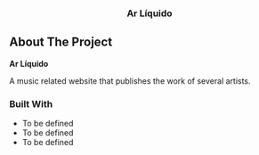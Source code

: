   <h3 align="center">Ar Líquido</h3> </p>
  

  <!-- ABOUT THE PROJECT -->
## About The Project

**Ar Líquido**

A music related website that publishes the work of several artists.


### Built With

* To be defined
* To be defined
* To be defined
